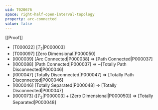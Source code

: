 ```yaml
---
uid: T020676
space: right-half-open-interval-topology
property: arc-connected
value: false
---
```

[[Proof]]

* [T000022] [$T_2$|P000003]
* [T000097] [Zero Dimensional|P000050]
* [I000039] [Arc Connected|P000038] => [Path Connected|P000037]
* [I000088] [Path Connected|P000037] => ~[Totally Path Disconnected|P000046]
* [I000047] [Totally Disconnected|P000047] => [Totally Path Disconnected|P000046]
* [I000046] [Totally Separated|P000048] => [Totally Disconnected|P000047]
* [I000073] ([$T_2$|P000003] + [Zero Dimensional|P000050]) => [Totally Separated|P000048]

